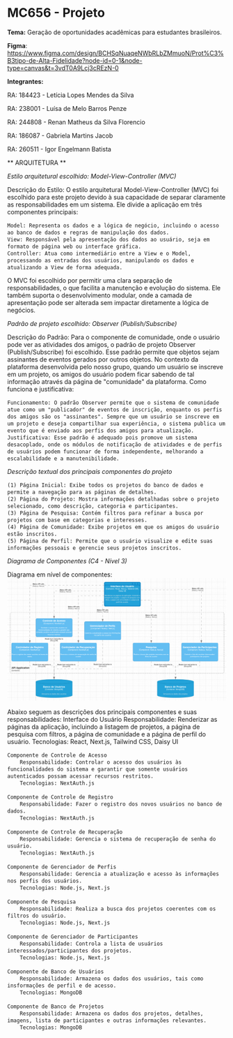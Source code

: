 # MC656 - Projeto

**Tema:** Geração de oportunidades acadêmicas para estudantes brasileiros.

**Figma**: https://www.figma.com/design/BCHSqNuaqeNWbRLbZMmuoN/Prot%C3%B3tipo-de-Alta-Fidelidade?node-id=0-1&node-type=canvas&t=3vdT0A9Lcj3cREzN-0

**Integrantes:**

RA: 184423 - Letícia Lopes Mendes da Silva

RA: 238001 - Luísa de Melo Barros Penze

RA: 244808 - Renan Matheus da Silva Florencio

RA: 186087 - Gabriela Martins Jacob

RA: 260511 - Igor Engelmann Batista

** ARQUITETURA **

*Estilo arquitetural escolhido: Model-View-Controller (MVC)*

Descrição do Estilo:
O estilo arquitetural Model-View-Controller (MVC) foi escolhido para este projeto devido à sua capacidade de separar claramente as responsabilidades em um sistema. Ele divide a aplicação em três componentes principais:

    Model: Representa os dados e a lógica de negócio, incluindo o acesso ao banco de dados e regras de manipulação dos dados.
    View: Responsável pela apresentação dos dados ao usuário, seja em formato de página web ou interface gráfica.
    Controller: Atua como intermediário entre a View e o Model, processando as entradas dos usuários, manipulando os dados e atualizando a View de forma adequada.

O MVC foi escolhido por permitir uma clara separação de responsabilidades, o que facilita a manutenção e evolução do sistema. Ele também suporta o desenvolvimento modular, onde a camada de apresentação pode ser alterada sem impactar diretamente a lógica de negócios.

*Padrão de projeto escolhido: Observer (Publish/Subscribe)*

Descrição do Padrão:
Para o componente de comunidade, onde o usuário pode ver as atividades dos amigos, o padrão de projeto Observer (Publish/Subscribe) foi escolhido. Esse padrão permite que objetos sejam assinantes de eventos gerados por outros objetos. No contexto da plataforma desenvolvida pelo nosso grupo, quando um usuário se inscreve em um projeto, os amigos do usuário podem ficar sabendo de tal informação através da página de "comunidade" da plataforma.
Como funciona e justificativa:

    Funcionamento: O padrão Observer permite que o sistema de comunidade atue como um "publicador" de eventos de inscrição, enquanto os perfis dos amigos são os "assinantes". Sempre que um usuário se inscreve em um projeto e deseja compartilhar sua experiência, o sistema publica um evento que é enviado aos perfis dos amigos para atualização.
    Justificativa: Esse padrão é adequado pois promove um sistema desacoplado, onde os módulos de notificação de atividades e de perfis de usuários podem funcionar de forma independente, melhorando a escalabilidade e a manutenibilidade.

*Descrição textual dos principais componentes do projeto*

    (1) Página Inicial: Exibe todos os projetos do banco de dados e permite a navegação para as páginas de detalhes.
    (2) Página do Projeto: Mostra informações detalhadas sobre o projeto selecionado, como descrição, categoria e participantes.
    (3) Página de Pesquisa: Contém filtros para refinar a busca por projetos com base em categorias e interesses.
    (4) Página de Comunidade: Exibe projetos em que os amigos do usuário estão inscritos.
    (5) Página de Perfil: Permite que o usuário visualize e edite suas informações pessoais e gerencie seus projetos inscritos.

*Diagrama de Componentes (C4 - Nível 3)*

Diagrama em nível de componentes:
![Diagrama de Componentes](C4_Diagram.png)

Abaixo seguem as descrições dos principais componentes e suas responsabilidades:
    Interface do Usuário
        Responsabilidade: Renderizar as páginas da aplicação, incluindo a listagem de projetos, a página de pesquisa com filtros, a página de comunidade e a página de perfil do usuário.
        Tecnologias: React, Next.js, Tailwind CSS, Daisy UI

    Componente de Controle de Acesso
        Responsabilidade: Controlar o acesso dos usuários às funcionalidades do sistema e garantir que somente usuários autenticados possam acessar recursos restritos.
        Tecnologias: NextAuth.js

    Componente de Controle de Registro
        Responsabilidade: Fazer o registro dos novos usuários no banco de dados.
        Tecnologias: NextAuth.js

    Componente de Controle de Recuperação
        Responsabilidade: Gerencia o sistema de recuperação de senha do usuário.
        Tecnologias: NextAuth.js

    Componente de Gerenciador de Perfis
        Responsabilidade: Gerencia a atualização e acesso às informações nos perfis dos usuários.
        Tecnologias: Node.js, Next.js

    Componente de Pesquisa
        Responsabilidade: Realiza a busca dos projetos coerentes com os filtros do usuário.
        Tecnologias: Node.js, Next.js

    Componente de Gerenciador de Participantes
        Responsabilidade: Controla a lista de usuários interessados/participantes dos projetos.
        Tecnologias: Node.js, Next.js

    Componente de Banco de Usuários
        Responsabilidade: Armazena os dados dos usuários, tais como insformações de perfil e de acesso.
        Tecnologias: MongoDB

    Componente de Banco de Projetos
        Responsabilidade: Armazena os dados dos projetos, detalhes, imagens, lista de participantes e outras informações relevantes.
        Tecnologias: MongoDB